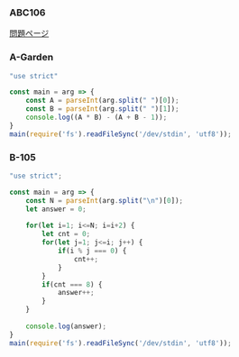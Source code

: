 ### ABC106
[問題ページ](https://atcoder.jp/contests/abc106/tasks)

### A-Garden
```JavaScript
"use strict"

const main = arg => {
    const A = parseInt(arg.split(" ")[0]);
    const B = parseInt(arg.split(" ")[1]);
    console.log((A * B) - (A + B - 1));
}
main(require('fs').readFileSync('/dev/stdin', 'utf8'));

```

### B-105
```JavaScript
"use strict";

const main = arg => {
    const N = parseInt(arg.split("\n")[0]);
    let answer = 0;
    
    for(let i=1; i<=N; i=i+2) {
        let cnt = 0;
        for(let j=1; j<=i; j++) {
            if(i % j === 0) {
                cnt++;
            }
        }
        if(cnt === 8) {
            answer++;
        }
    }
    
    console.log(answer);
}
main(require('fs').readFileSync('/dev/stdin', 'utf8'));

```
